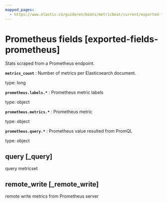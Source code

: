```yaml
---
mapped_pages:
  - https://www.elastic.co/guide/en/beats/metricbeat/current/exported-fields-prometheus.html
---
```


# Prometheus fields [exported-fields-prometheus]

Stats scraped from a Prometheus endpoint.

**`metrics_count`**
:   Number of metrics per Elasticsearch document.

type: long


**`prometheus.labels.*`**
:   Prometheus metric labels

type: object


**`prometheus.metrics.*`**
:   Prometheus metric

type: object


**`prometheus.query.*`**
:   Prometheus value resulted from PromQL

type: object


## query [_query]

query metricset

## remote_write [_remote_write]

remote write metrics from Prometheus server

